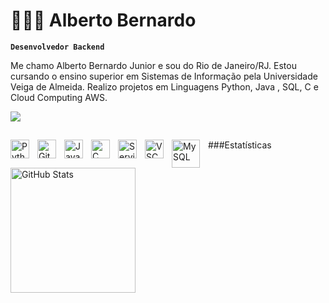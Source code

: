 # 👩🏻‍💻 Alberto Bernardo

**`Desenvolvedor Backend`**

Me chamo Alberto Bernardo Junior e sou do Rio de Janeiro/RJ.
Estou cursando o ensino superior em Sistemas de Informação pela Universidade Veiga de Almeida. Realizo projetos em Linguagens Python, Java , SQL, C e Cloud Computing AWS.

<div> 
  <a href="https://www.linkedin.com/in/albertobernjr/" target="_blank"><img src="https://img.shields.io/badge/-LinkedIn-%230077B5?style=for-the-badge&logo=linkedin&logoColor=white" target="_blank"></a> 
  
</div>

##
<img 
    align="left" 
    alt="Python"
    title="Python" 
    width="30px" 
    style="padding-right: 10px;" 
    src="https://cdn.jsdelivr.net/gh/devicons/devicon@latest/icons/python/python-original.svg"
/>


<img 
    align="left" 
    alt="Git"
    title="Git" 
    width="30px" 
    style="padding-right: 10px;"
    src="https://cdn.jsdelivr.net/gh/devicons/devicon@latest/icons/git/git-original.svg" 
/>


<img 
    align="left" 
    alt="Java"
    title="Java" 
    width="30px" 
    style="padding-right: 10px;"
    src="https://cdn.jsdelivr.net/gh/devicons/devicon@latest/icons/java/java-original.svg"
/>


<img 
    align="left" 
    alt="C"
    title="C" 
    width="30px" 
    style="padding-right: 10px;"
    src="https://cdn.jsdelivr.net/gh/devicons/devicon@latest/icons/c/c-original.svg" 
/>
          
<img 
    align="left" 
    alt="Serviços AWS" 
    title="Serviços AWS"
    width="30px" 
    style="padding-right: 10px;" 
    src="https://cdn.jsdelivr.net/gh/devicons/devicon@latest/icons/amazonwebservices/amazonwebservices-original-wordmark.svg"         
/>

<img 
    align="left" 
    alt="VSCode"
    title="VSCode" 
    width="30px" 
    style="padding-right: 10px;" 
    src="https://cdn.jsdelivr.net/gh/devicons/devicon@latest/icons/vscode/vscode-original.svg"        
/>

<img 
    align="left" 
    alt="MySQL" 
    title="MySQL"
    width="45px" 
    style="padding-right: 10px;" 
    src="https://cdn.jsdelivr.net/gh/devicons/devicon@latest/icons/mysql/mysql-original-wordmark.svg"          
/>

###Estatísticas
<p>
  <img 
    align="left" 
    alt="GitHub Stats" 
    height="200" 
    style="padding-right: 10px;" 
    src="https://github-readme-stats.vercel.app/api?username=AlbertoBernJr&show_icons=true&theme=dark&include_all_commits=true&locale=pt-br" 
  />
</p>
